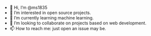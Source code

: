 - 👋 Hi, I’m @ms1835
- 👀 I’m interested in open source projects.
- 🌱 I’m currently learning machine learning.
- 💞️ I’m looking to collaborate on projects based on web development.
- 📫 How to reach me: just open an issue may be.

<!---
ms1835/ms1835 is a ✨ special ✨ repository because its `README.md` (this file) appears on your GitHub profile.
You can click the Preview link to take a look at your changes.
--->
